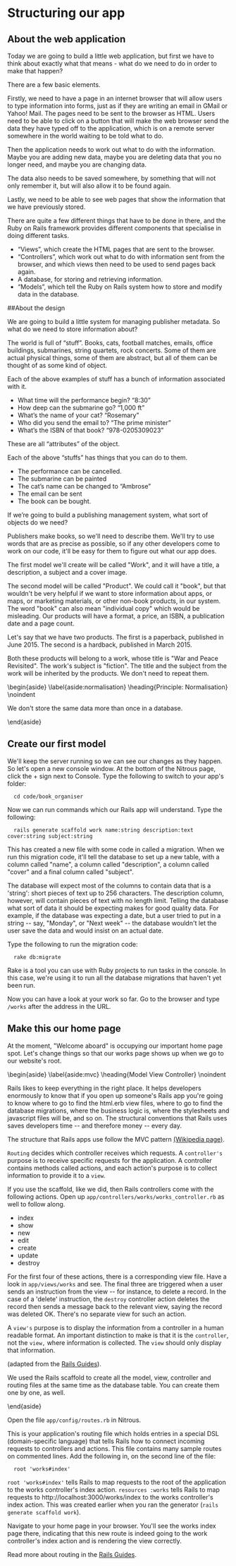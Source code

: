 
# Structuring our app

## About the web application


Today we are going to build a little web application, but first we have to think about exactly what that means - what do we need to do in order to make that happen?

There are a few basic elements.

Firstly, we need to have a page in an internet browser that will allow users to type information into forms, just as if they are writing an email in GMail or Yahoo! Mail. The pages need to be sent to the browser as HTML. Users need to be able to click on a button that will make the web browser send the data they have typed off to the application, which is on a remote server somewhere in the world waiting to be told what to do.

Then the application needs to work out what to do with the information. Maybe you are adding new data, maybe you are deleting data that you no longer need, and maybe you are changing data.

The data also needs to be saved somewhere, by something that will not only remember it, but will also allow it to be found again.

Lastly, we need to be able to see web pages that show the information that we have previously stored.

There are quite a few different things that have to be done in there, and the Ruby on Rails framework provides different components that specialise in doing different tasks.

* “Views”, which create the HTML pages that are sent to the browser.
* “Controllers”, which work out what to do with information sent from the browser, and which views then need to be used to send pages back again.
* A database, for storing and retrieving information.
* “Models”, which tell the Ruby on Rails system how to store and modify data in the database.

##About the design

We are going to build a little system for managing publisher metadata. So what do we need to store information about?

The world is full of “stuff”. Books, cats, football matches, emails, office buildings, submarines, string quartets, rock concerts. Some of them are actual physical things, some of them are abstract, but all of them can be thought of as some kind of object.

Each of the above examples of stuff has a bunch of information associated with it.

* What time will the performance begin? “8:30”
* How deep can the submarine go? “1,000 ft”
* What’s the name of your cat? “Rosemary”
* Who did you send the email to? “The prime minister”
* What’s the ISBN of that book? “978-0205309023”

These are all “attributes” of the object.

Each of the above “stuffs” has things that you can do to them.

* The performance can be cancelled.
* The submarine can be painted
* The cat’s name can be changed to “Ambrose”
* The email can be sent
* The book can be bought.

If we’re going to build a publishing management system, what sort of objects do we need?

Publishers make books, so we'll need to describe them.  We'll try to use words that are as precise as possible, so if any other developers come to work on our code, it'll be easy for them to figure out what our app does.

The first model we'll create will be called "Work", and it will have a title, a description, a subject and a cover image.

The second model will be called "Product". We could call it "book", but that wouldn't be very helpful if we want to store information about apps, or maps, or marketing materials, or other non-book products, in our system. The word "book" can also mean "individual copy" which would be misleading. Our products will have a format, a price, an ISBN, a publication date and a page count.

Let's say that we have two products. The first is a paperback, published in June 2015. The second is a hardback, published in March 2015.

Both these products will belong to a work, whose title is "War and Peace Revisited".  The work's subject is "fiction". The title and the subject from the work will be inherited by the products. We don't need to repeat them.  

\begin{aside}
\label{aside:normalisation}
\heading{Principle: Normalisation}
\noindent

We don't store the same data more than once in a database.


\end{aside}


## Create our first model

We'll keep the server running so we can see our changes as they happen. So let's open a new console window. At the bottom of the Nitrous page, click the + sign next to Console. Type the following to switch to your app's folder:

```
  cd code/book_organiser
```

Now we can run commands which our Rails app will understand. Type the following:

```
  rails generate scaffold work name:string description:text cover:string subject:string
```

This has created a new file with some code in called a migration. When we run this migration code, it'll tell the database to set up a new table, with a column called "name", a column called "description", a column called "cover" and a final column called "subject".

The database will expect most of the columns to contain data that is a 'string': short pieces of text up to 256 characters. The description column, however, will contain pieces of text with no length limit. Telling the database what sort of data it should be expecting makes for good quality data. For example, if the database was expecting a date, but a user tried to put in a string -- say, "Monday", or "Next week" -- the database wouldn't let the user save the data and would insist on an actual date.


Type the following to run the migration code:  

```
  rake db:migrate
```

Rake is a tool you can use with Ruby projects to run tasks in the console. In this case, we're using it to run all the database migrations that haven't yet been run.

Now you can have a look at your work so far. Go to the browser and type `/works` after the address in the URL.

## Make this our home page

At the moment, "Welcome aboard" is occupying our important home page spot. Let's change things so that our works page shows up when we go to our website's root.

\begin{aside}
\label{aside:mvc}
\heading{Model View Controller}
\noindent

Rails likes to keep everything in the right place. It helps developers enormously to know that if you open up someone's Rails app you're going to know where to go to find the html.erb view files, where to go to find the database migrations, where the business logic is, where the stylesheets and javascript files will be, and so on. The structural conventions that Rails uses saves developers time -- and therefore money -- every day.

The structure that Rails apps use follow the MVC pattern [(Wikipedia page)](http://en.wikipedia.org/wiki/Model%E2%80%93view%E2%80%93controller).

`Routing` decides which controller receives which requests. A `controller's` purpose is to receive specific requests for the application. A controller contains methods called actions, and each action's purpose is to collect information to provide it to a `view`.

If you use the scaffold, like we did, then Rails controllers come with the following actions. Open up `app/controllers/works/works_controller.rb` as well to follow along.

* index
* show
* new
* edit
* create
* update
* destroy

For the first four of these actions, there is a corresponding view file. Have a look in `app/views/works` and see. The final three are triggered when a user sends an instruction from the view -- for instance, to delete a record. In the case of a 'delete' instruction, the `destroy` controller action deletes the record then sends a message back to the relevant view, saying the record was deleted OK. There's no separate view for such an action.

A `view's` purpose is to display the information from a controller in a human readable format. An important distinction to make is that it is the `controller`, not the `view,` where information is collected. The `view` should only display that information.

(adapted from the [Rails Guides](http://guides.rubyonrails.org/)).

We used the Rails scaffold to create all the model, view, controller and routing files at the same time as the database table. You can create them one by one, as well.

\end{aside}


Open the file `app/config/routes.rb` in Nitrous.

This is your application's routing file which holds entries in a special DSL (domain-specific language) that tells Rails how to connect incoming requests to controllers and actions. This file contains many sample routes on commented lines. Add the following in, on the second line of the file:

```
  root 'works#index'
```

`root 'works#index'` tells Rails to map requests to the root of the application to the works controller's index action. `resources :works`
 tells Rails to map requests to http://localhost:3000/works/index to the works controller's index action. This was created earlier when you ran the generator (`rails generate scaffold work`).

Navigate to your home page in your browser. You'll see the works index page there, indicating that this new route is indeed going to the work controller's index action and is rendering the view correctly.

Read more about routing in the [Rails Guides](http://guides.rubyonrails.org/getting_started.html).
